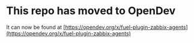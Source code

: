 # This repo has moved to OpenDev

It can now be found at [https://opendev.org/x/fuel-plugin-zabbix-agents](https://opendev.org/x/fuel-plugin-zabbix-agents)
